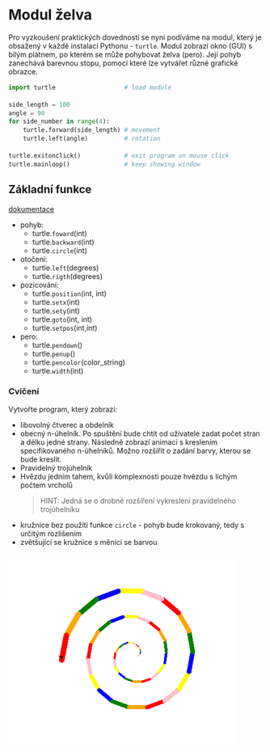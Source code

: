 # Modul želva

Pro vyzkoušení praktických dovedností se nyní podíváme na modul, který je obsažený v každé instalaci Pythonu - `turtle`. Modul zobrazí okno (GUI) s bílým plátnem, po kterém se může pohybovat želva (pero). Její pohyb zanechává barevnou stopu, pomocí které lze vytvářet různé grafické obrazce.

```python
import turtle                   # load module

side_length = 100
angle = 90
for side_number in range(4):
    turtle.forward(side_length) # movement
    turtle.left(angle)          # rotation

turtle.exitonclick()            # exit program on mouse click
turtle.mainloop()               # keep showing window
```

## Základní funkce

[dokumentace](https://docs.python.org/3/library/turtle.html)

-   pohyb:
    -   turtle.`foward`(int)
    -   turtle.`backward`(int)
    -   turtle.`circle`(int)
-   otočení:
    -   turtle.`left`(degrees)
    -   turtle.`rigth`(degrees)
-   pozicování:
    -   turtle.`position`(int, int)
    -   turtle.`setx`(int)
    -   turtle.`sety`(int)
    -   turtle.`goto`(int, int)
    -   turtle.`setpos`(int,int)
-   pero:
    -   turtle.`pendown`()
    -   turtle.`penup`()
    -   turtle.`pencolor`(color_string)
    -   turtle.`width`(int)

### Cvičení

Vytvořte program, který zobrazí:

-   libovolný čtverec a obdelník
-   obecný n-úhelník. Po spuštění bude chtít od uživatele zadat počet stran a délku jedné strany. Následně zobrazí animaci s kreslením specifikovaného n-úhelníků. Možno rozšířit o zadání barvy, kterou se bude kreslit.
-   Pravidelný trojúhelník
-   Hvězdu jedním tahem, kvůli komplexnosti pouze hvězdu s lichým počtem vrcholů
    > HINT: Jedná se o drobné rozšíření vykreslení pravidelného trojúhelníku
-   kružnice bez použití funkce `circle` - pohyb bude krokovaný, tedy s určitým rozlišením
-   zvětšující se kružnice s měnící se barvou

![colorful_circle](_media/colorful_circle.png)
